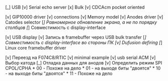 [_] USB
    [v] Serial echo server
    [x] Bulk
    [v] CDCAcm pocket oriented

[v] GIP10000 driver
    [v] connections
    [v] Memory model
    [v] Anodes driver
    [v] Catodes selector
    [_] Равномерное обновление экрана, а не по порядку столбцов
    [_] Совместимость с display-interface

[v] USB display
    [v] Запись в framebuffer через USB bulk transfer
    [_] Совместимость с display-interface во стороны ПК
    [v] Dufusion defiring
    [_] Linux core framebuffer driver

[v] Переезд на F074C8/RTIC
    [v] minimal example
    [v] usb serial ACM
    [v] Выбор катода
    [_] Отладка данных для анодов
        [v] Определить режим SPI CPOL/CPHA
            * 00 - Похоже на дело
            * 01 - на выходе биты "двоятся"
            * 10 - на выходе биты "двоятся"
            * 11 - Похоже на дело
